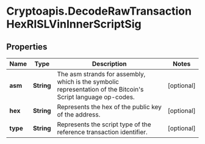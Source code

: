 # Cryptoapis.DecodeRawTransactionHexRISLVinInnerScriptSig

## Properties

Name | Type | Description | Notes
------------ | ------------- | ------------- | -------------
**asm** | **String** | The asm strands for assembly, which is the symbolic representation of the Bitcoin&#39;s Script language op-codes. | [optional] 
**hex** | **String** | Represents the hex of the public key of the address. | [optional] 
**type** | **String** | Represents the script type of the reference transaction identifier. | [optional] 


